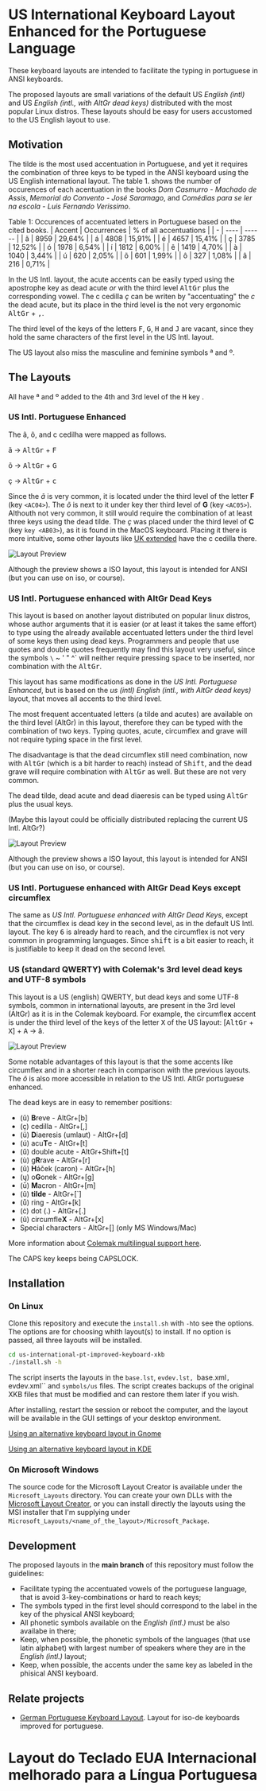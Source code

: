 # US International Keyboard Layout Enhanced for the Portuguese Language

These keyboard layouts are intended to facilitate the typing in portuguese in ANSI keyboards.

The proposed layouts are small variations of the default US *English (intl)* and US *English (intl., with AltGr dead keys)* distributed with the most popular Linux distros. These layouts should be easy for users accustomed to the US English layout to use.

## Motivation

The tilde is the most used accentuation in Portuguese, and yet it requires the combination of three keys to be typed in the ANSI keyboard using the US English international layout. The table 1. shows the number of occurences of each acentuation in the books *Dom Casmurro - Machado de Assis*, *Memorial do Convento - José Saramago*, and *Comédias para se ler na escola - Luis Fernando Verissimo*.

Table 1: Occurences of accentuated letters in Portuguese based on the cited books.
| Accent | Occurrences | % of all accentuations |
| - | ---- | ------ |
| ã | 8959 | 29,64% |
| á | 4808 | 15,91% |
| é | 4657 | 15,41% |
| ç | 3785 | 12,52% |
| ó | 1978 | 6,54%  |
| í | 1812 | 6,00%  |
| ê | 1419 | 4,70%  |
| à | 1040 | 3,44%  |
| ú | 620  | 2,05%  |
| õ | 601  | 1,99%  |
| ô | 327  | 1,08%  |
| â | 216  | 0,71%  |

In the US Intl. layout, the acute accents can be easily typed using the apostrophe key as dead acute *or* with the third level <kbd>AltGr</kbd> plus the corresponding vowel. The c cedilla _ç_ can be writen by "accentuating" the _c_ the dead acute, but its place in the third level is the not very ergonomic <kbd>AltGr</kbd> + <kbd>,</kbd>.

The third level of the keys of the letters <kbd>F</kbd>, <kbd>G</kbd>, <kbd>H</kbd> and <kbd>J</kbd> are vacant, since they hold the same characters of the first level in the US Intl. layout.

The US layout also miss the masculine and feminine symbols ª and º.

## The Layouts

All have ª and º added to the 4th and 3rd level of the <kbd>H</kbd> key <AC06>.

### US Intl. Portuguese Enhanced

The ã, õ, and c cedilha were mapped as follows.

ã → <kbd>AltGr</kbd> + <kbd>F</kbd>

õ → <kbd>AltGr</kbd> + <kbd>G</kbd>

ç → <kbd>AltGr</kbd> + <kbd>c</kbd>

Since the *ã* is very common, it is located under the third level of the letter **F** (key `<AC04>`). The *õ* is next to it under key ther third level of **G** (key `<AC05>`). Althouth not very common, it still would require the combination of at least three keys using the dead tilde. The *ç* was placed under the third level of **C** (key  `key <AB03>`), as it is found in the MacOS keyboard. Placing it there is more intuitive, some other layouts like [UK extended](https://en.wikipedia.org/wiki/QWERTY#United_Kingdom_(Extended)_Layout) have the c cedilla there.

![Layout Preview](/pics/us-intl.png "US Intl. Portuguese Enhanced Preview")

Although the preview shows a ISO layout, this layout is intended for ANSI (but you can use on iso, or course).

### US Intl. Portuguese enhanced with AltGr Dead Keys

This layout is based on another layout distributed on popular linux distros, whose author arguments that it is easier (or at least it takes the same effort) to type using the already available accentuated letters under the third level of some keys then using dead keys. Programmers and people that use quotes and double quotes frequently may find this layout very useful, since the symbols `\` ~ ' " ^` will neither require pressing <kbd>space</kbd> to be inserted, nor combination with the <kbd>AltGr</kbd>.

This layout has same modifications as done in the *US Intl. Portuguese Enhanced*, but is based on the *us (intl) English (intl., with AltGr dead keys)* layout, that moves all accents to the third level.

The most frequent accentuated letters (a tilde and acutes) are available on the third level (AltGr) in this layout, therefore they can be typed with the combination of two keys. Typing quotes, acute, circumflex and grave will not require typing space in the first level.

The disadvantage is that the dead circumflex still need combination, now with <kbd>AltGr</kbd> (which is a bit harder to reach) instead of <kbd>Shift</kbd>, and the dead grave will require combination with <kbd>AltGr</kbd> as well. But these are not very common.

The dead tilde, dead acute and dead diaeresis can be typed using <kbd>AltGr</kbd> plus the usual keys.

(Maybe this layout could be officially distributed replacing the current  US Intl. AltGr?)

![Layout Preview](/pics/us-intl-altgr.png "US Intl. Portuguese Enhanced with AltGr Dead Keys Preview")

Although the preview shows a ISO layout, this layout is intended for ANSI (but you can use on iso, or course).

### US Intl. Portuguese enhanced with AltGr Dead Keys except circumflex

The same as *US Intl. Portuguese enhanced with AltGr Dead Keys*, except that the circumflex is dead key in the second level, as in the default US Intl. layout. The key <kbd>6</kbd> is already hard to reach, and the circumflex is not very common in programming languages. Since <kbd>shift</kbd> is a bit easier to reach, it is justifiable to keep it dead on the second level.

### US (standard QWERTY) with Colemak's 3rd level dead keys and UTF-8 symbols

This layout is a US (english) QWERTY, but dead keys and some UTF-8 symbols, common in international layouts, are present in the 3rd level (AltGr) as it is in the Colemak keyboard. For example, the circumfle**x** accent is under the third level of the keys of the letter <kbd>X</kbd> of the US layout: [<kbd>AltGr</kbd> + <kbd>X</kbd>] + <kbd>A</kbd> → â.


![Layout Preview](pics/qwery_us_colemak_altgr.png "English (intl. qwerty with colemak's algtrs)")

Some notable advantages of this layout is that the some accents like circumflex and in a shorter reach in comparison with the previous layouts. The _õ_ is also more accessible in relation to the US Intl. AltGr portuguese enhanced.

The dead keys are in easy to remember positions:

* (ŭ) **B**reve - AltGr+[b]
* (ç) cedilla - AltGr+[,]
* (ü) **D**iaeresis (umlaut) - AltGr+[d]
* (ú) acu**T**e - AltGr+[t]
* (ű) double acute - AltGr+Shift+[t]
* (ù) g**R**rave - AltGr+[r]
* (ǔ) **H**áček (caron) - AltGr+[h]
* (ų) o**G**onek - AltGr+[g]
* (ū) **M**acron - AltGr+[m]
* (ũ) **tilde** - AltGr+[`]
* (ů) ring - AltGr+[k]
* (ċ) dot (.) - AltGr+[.]
* (û) circumfle**X** - AltGr+[x]
* Special characters - AltGr+[\] (only MS Windows/Mac)

More information about [Colemak multilingual support here](https://colemak.com/Multilingual).

The <xkb>CAPS</xkb> key keeps being CAPSLOCK.

## Installation

### On Linux

Clone this repository and execute the `install.sh` with `-h`to see the options. The options are for choosing whith layout(s) to install. If no option is passed, all three layouts will be installed.

```bash
cd us-international-pt-improved-keyboard-xkb
./install.sh -h
```

The script inserts the layouts in the `base.lst`, `evdev.lst, `base.xml`, `evdev.xml`` and `symbols/us` files. The script creates backups of the original XKB files that must be modified and can restore them later if you wish.

After installing, restart the session or reboot the computer, and the layout will be available in the GUI settings of your desktop environment.

[Using an alternative keyboard layout in Gnome](https://help.gnome.org/users/gnome-help/stable/keyboard-layouts.html.en)

[Using an alternative keyboard layout in KDE](https://userbase.kde.org/System_Settings/Keyboard)

### On Microsoft Windows

The source code for the Microsoft Layout Creator is available under the `Microsoft_Layouts` directory. You can create your own DLLs with the [Microsoft Layout Creator](https://www.microsoft.com/en-us/download/details.aspx?id=102134), or you can install directly the layouts using the MSI installer that I'm supplying under `Microsoft_Layouts/<name_of_the_layout>/Microsoft_Package`.

## Development

The proposed layouts in the **main branch** of this repository must follow the guidelines:

* Facilitate typing the accentuated vowels of the portuguese language, that is avoid 3-key-combinations or hard to reach keys;
* The symbols typed in the first level should correspond to the label in the key of the physical ANSI keyboard;
* All phonetic symbols available on the *English (intl.)* must be also availabe in there;
* Keep, when possible, the phonetic symbols of the languages (that use latin alphabet) with largest number of speakers where they are in the  *English (intl.)* layout;
* Keep, when possible, the accents under the same key as labeled in the phisical ANSI keyboard.

## Relate projects

* [German Portuguese Keyboard Layout](https://github.com/g7fernandes/german-portuguese-keyboard-xkb). Layout for iso-de keyboards improved for portuguese.

# Layout do Teclado EUA Internacional melhorado para a Língua Portuguesa
